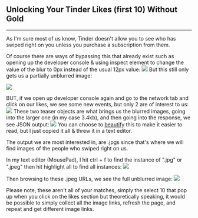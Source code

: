 ## Unlocking Your Tinder Likes (first 10) Without Gold

***
As I'm sure most of us know, Tinder doesn't allow you to see who has swiped right on you unless you purchase a subscription from them.

Of course there are ways of bypassing this that already exist such as opening up the developer console & using inspect element to change the value of the blur to 0px instead of the usual 12px value:
![](https://github.com/1d8/GettingLikesPics/blob/master/tinder/devconsole.png) 
But this still only gets us a partially unblurred image:

![](https://github.com/1d8/GettingLikesPics/blob/master/tinder/blurredimg.png)

BUT, if we open up developer console again and go to the network tab and click on our likes, we see some new events, but only 2 are of interest to us:
![](https://github.com/1d8/GettingLikesPics/blob/master/tinder/teaser.png)
These two teaser objects are what brings us the blurred images, going into the larger one (in my case 3.4kb), and then going into the response, we see JSON output:
![](https://github.com/1d8/GettingLikesPics/blob/master/tinder/json.png)
You can choose to [beautify](https://gchq.github.io/CyberChef/#recipe=JSON_Beautify('%20%20%20%20',false)) this to make it easier to read, but I just copied it all & threw it in a text editor.

The output we are most interested in, are .jpgs since that's where we will find images of the people who swiped right on us.

In my text editor (MousePad), I hit ctrl + f to find the instance of ".jpg" or ".jpeg" then hit highlight all to find all instances:
![](https://github.com/1d8/GettingLikesPics/blob/master/tinder/mpad.png)

Then browsing to these .jpeg URLs, we see the full unblurred image:
![](https://github.com/1d8/GettingLikesPics/blob/master/tinder/fullimg.png)

Please note, these aren't all of your matches, simply the select 10 that pop up when you click on the likes section but theoretically speaking, it would be possible to simply collect all the image links, refresh the page, and repeat and get different image links.
